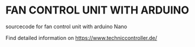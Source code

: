 # FAN CONTROL UNIT WITH ARDUINO
sourcecode for fan control unit with arduino Nano

Find detailed information on https://www.techniccontroller.de/
